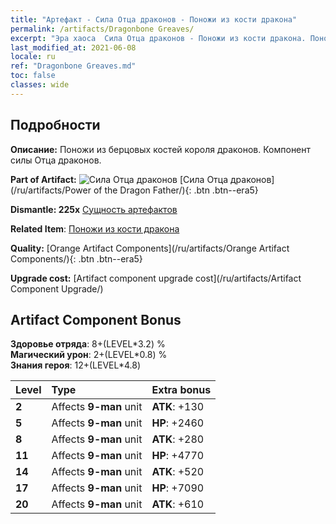 ```yaml
---
title: "Артефакт - Сила Отца драконов - Поножи из кости дракона"
permalink: /artifacts/Dragonbone Greaves/
excerpt: "Эра хаоса  Сила Отца драконов - Поножи из кости дракона. Поножи из берцовых костей короля драконов. Компонент силы Отца драконов."
last_modified_at: 2021-06-08
locale: ru
ref: "Dragonbone Greaves.md"
toc: false
classes: wide
---
```




## Подробности

 **Описание:** Поножи из берцовых костей короля драконов. Компонент силы Отца драконов.

 **Part of Artifact:** ![Сила Отца драконов](/images/t/icon_artifact_40.png) [Сила Отца драконов](/ru/artifacts/Power of the Dragon Father/){: .btn .btn--era5}

 **Dismantle: 225x** [Сущность артефактов](/ItemsRU/con_905/)

 **Related Item**: [Поножи из кости дракона](/ItemsRU/art_145/)

 **Quality:** [Orange Artifact Components](/ru/artifacts/Orange Artifact Components/){: .btn .btn--era5}

 **Upgrade cost:** [Artifact component upgrade cost](/ru/artifacts/Artifact Component Upgrade/)

## Artifact Component Bonus

  **Здоровье отряда**: 8+(LEVEL\*3.2) %<br/>**Магический урон**: 2+(LEVEL\*0.8) %<br/>**Знания героя**: 12+(LEVEL\*4.8)

  |  Level  | Type |    Extra bonus  | 
  |:--------|:-----|:----------------| 
  | **2** | Affects **9-man** unit | **ATK**: +130 | 
  | **5** | Affects **9-man** unit | **HP**: +2460 | 
  | **8** | Affects **9-man** unit | **ATK**: +280 | 
  | **11** | Affects **9-man** unit | **HP**: +4770 | 
  | **14** | Affects **9-man** unit | **ATK**: +520 | 
  | **17** | Affects **9-man** unit | **HP**: +7090 | 
  | **20** | Affects **9-man** unit | **ATK**: +610 | 
